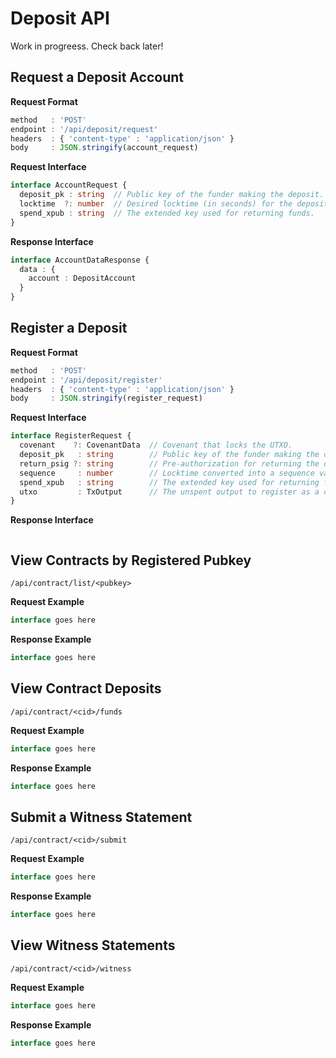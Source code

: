 # Deposit API

Work in progreess. Check back later!

## Request a Deposit Account

**Request Format**

```ts
method   : 'POST'
endpoint : '/api/deposit/request'
headers  : { 'content-type' : 'application/json' }
body     : JSON.stringify(account_request)
```

**Request Interface**

```ts
interface AccountRequest {
  deposit_pk : string  // Public key of the funder making the deposit.
  locktime  ?: number  // Desired locktime (in seconds) for the deposit.
  spend_xpub : string  // The extended key used for returning funds.
}
```

**Response Interface**

```ts
interface AccountDataResponse {
  data : {
    account : DepositAccount
  }
}
```

## Register a Deposit

**Request Format**

```ts
method   : 'POST'
endpoint : '/api/deposit/register'
headers  : { 'content-type' : 'application/json' }
body     : JSON.stringify(register_request)
```

**Request Interface**

```ts
interface RegisterRequest {
  covenant    ?: CovenantData  // Covenant that locks the UTXO.
  deposit_pk   : string        // Public key of the funder making the deposit.
  return_psig ?: string        // Pre-authorization for returning the deposit.
  sequence     : number        // Locktime converted into a sequence value.
  spend_xpub   : string        // The extended key used for returning funds.
  utxo         : TxOutput      // The unspent output to register as a deposit.
}
```

**Response Interface**

```ts

```

## View Contracts by Registered Pubkey

`/api/contract/list/<pubkey>`

**Request Example**

```ts
interface goes here
```

**Response Example**

```ts
interface goes here
```

## View Contract Deposits

`/api/contract/<cid>/funds`

**Request Example**

```ts
interface goes here
```

**Response Example**

```ts
interface goes here
```

## Submit a Witness Statement

`/api/contract/<cid>/submit`

**Request Example**

```ts
interface goes here
```

**Response Example**

```ts
interface goes here
```

## View Witness Statements

`/api/contract/<cid>/witness`

**Request Example**

```ts
interface goes here
```

**Response Example**

```ts
interface goes here
```
